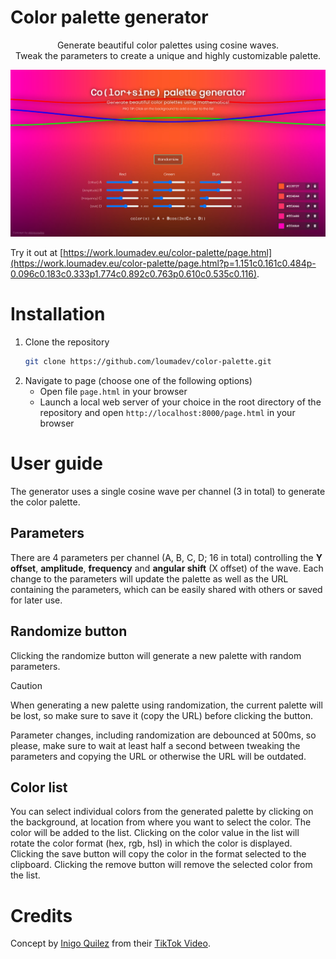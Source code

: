 # Color palette generator

<p align="center">
	Generate beautiful color palettes using cosine waves.<br>Tweak the parameters to create a unique and highly customizable palette.
</p>

<p align="center">
	<img src="screenshot.jpg" alt="Palette generator screenshot" width="700">
</p>

Try it out at [https://work.loumadev.eu/color-palette/page.html](https://work.loumadev.eu/color-palette/page.html?p=1.151c0.161c0.484p-0.096c0.183c0.333p1.774c0.892c0.763p0.610c0.535c0.116).

# Installation

1. Clone the repository
   ```bash
   git clone https://github.com/loumadev/color-palette.git
   ```
2. Navigate to page (choose one of the following options)
   * Open file `page.html` in your browser
   * Launch a local web server of your choice in the root directory of the repository and open `http://localhost:8000/page.html` in your browser

# User guide

The generator uses a single cosine wave per channel (3 in total) to generate the color palette.

## Parameters

There are 4 parameters per channel (A, B, C, D; 16 in total) controlling the **Y offset**, **amplitude**, **frequency** and **angular shift** (X offset) of the wave. Each change to the parameters will update the palette as well as the URL containing the parameters, which can be easily shared with others or saved for later use.

## Randomize button

Clicking the randomize button will generate a new palette with random parameters. 

> [!CAUTION]
> When generating a new palette using randomization, the current palette will be lost, so make sure to save it (copy the URL) before clicking the button.

Parameter changes, including randomization are debounced at 500ms, so please, make sure to wait at least half a second between tweaking the parameters and copying the URL or otherwise the URL will be outdated.

## Color list

You can select individual colors from the generated palette by clicking on the background, at location from where you want to select the color. The color will be added to the list. Clicking on the color value in the list will rotate the color format (hex, rgb, hsl) in which the color is displayed. Clicking the save button will copy the color in the format selected to the clipboard. Clicking the remove button will remove the selected color from the list.

# Credits

Concept by [Inigo Quilez](https://iquilezles.org/) from their [TikTok Video](https://www.tiktok.com/@inigoquilez/video/7406635470618168606).

